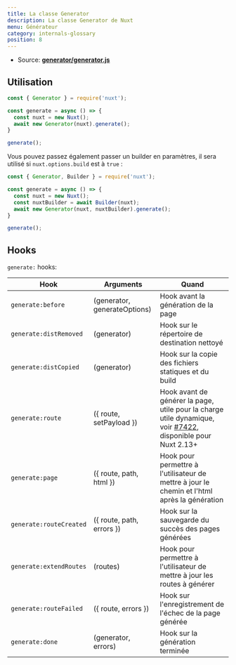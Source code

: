 ```yaml
---
title: La classe Generator
description: La classe Generator de Nuxt
menu: Générateur
category: internals-glossary
position: 8
---
```


- Source: **[generator/generator.js](https://github.com/nuxt/nuxt.js/blob/dev/packages/generator/src/generator.js)**

## Utilisation

```js
const { Generator } = require('nuxt');

const generate = async () => {
  const nuxt = new Nuxt();
  await new Generator(nuxt).generate();
}

generate();
```

Vous pouvez passez également passer un builder en paramètres, il sera utilisé si `nuxt.options.build` est à `true` :

```js
const { Generator, Builder } = require('nuxt');

const generate = async () => {
  const nuxt = new Nuxt();
  const nuxtBuilder = await Builder(nuxt);
  await new Generator(nuxt, nuxtBuilder).generate();
}

generate();
```

## Hooks

`generate:` hooks:

| Hook                    | Arguments                    | Quand                                                                                                                                                    |
| ----------------------- | ---------------------------- | -------------------------------------------------------------------------------------------------------------------------------------------------------- |
| `generate:before`       | (generator, generateOptions) | Hook avant la génération de la page                                                                                                                      |
| `generate:distRemoved`  | (generator)                  | Hook sur le répertoire de destination nettoyé                                                                                                            |
| `generate:distCopied`   | (generator)                  | Hook sur la copie des fichiers statiques et du build                                                                                                     |
| `generate:route`        | ({ route, setPayload })      | Hook avant de générer la page, utile pour la charge utile dynamique, voir [#7422](https://github.com/nuxt/nuxt.js/pull/7422), disponible pour Nuxt 2.13+ |
| `generate:page`         | ({ route, path, html })      | Hook pour permettre à l'utilisateur de mettre à jour le chemin et l'html après la génération                                                             |
| `generate:routeCreated` | ({ route, path, errors })    | Hook sur la sauvegarde du succès des pages générées                                                                                                      |
| `generate:extendRoutes` | (routes)                     | Hook pour permettre à l'utilisateur de mettre à jour les routes à générer                                                                                |
| `generate:routeFailed`  | ({ route, errors })          | Hook sur l'enregistrement de l'échec de la page générée                                                                                                  |
| `generate:done`         | (generator, errors)          | Hook sur la génération terminée                                                                                                                          |
